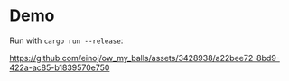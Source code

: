 # Demo

Run with `cargo run --release`:

https://github.com/einoj/ow_my_balls/assets/3428938/a22bee72-8bd9-422a-ac85-b1839570e750
